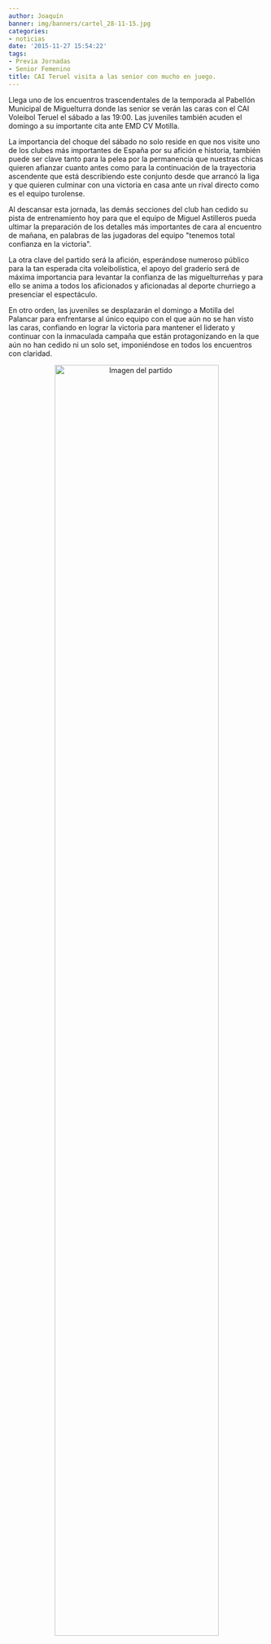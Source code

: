 ```yaml
---
author: Joaquín
banner: img/banners/cartel_28-11-15.jpg
categories:
- noticias
date: '2015-11-27 15:54:22'
tags:
- Previa Jornadas
- Senior Femenino
title: CAI Teruel visita a las senior con mucho en juego.
---
```


Llega uno de los encuentros trascendentales de la temporada al Pabellón Municipal de Miguelturra donde las senior se verán las caras con el CAI Voleibol Teruel el sábado a las 19:00. Las juveniles también acuden el domingo a su importante cita ante EMD CV Motilla.

La importancia del choque del sábado no solo reside en que nos visite uno de los clubes más importantes de España por su afición e historia, también puede ser clave tanto para la pelea por la permanencia que nuestras chicas quieren afianzar cuanto antes como para la continuación de la trayectoria ascendente que está describiendo este conjunto desde que arrancó la liga y que quieren culminar con una victoria en casa ante un rival directo como es el equipo turolense.

Al descansar esta jornada, las demás secciones del club han cedido su pista de entrenamiento hoy para que el equipo de Miguel Astilleros pueda ultimar la preparación de los detalles más importantes de cara al encuentro de mañana, en palabras de las jugadoras del equipo "tenemos total confianza en la victoria".

La otra clave del partido será la afición, esperándose numeroso público para la tan esperada cita voleibolística, el apoyo del graderío será de máxima importancia para levantar la confianza de las miguelturreñas y para ello se anima a todos los aficionados y aficionadas al deporte churriego a presenciar el espectáculo.

En otro orden, las juveniles se desplazarán el domingo a Motilla del Palancar para enfrentarse al único equipo con el que aún no se han visto las caras, confiando en lograr la victoria para mantener el liderato y continuar con la inmaculada campaña que están protagonizando en la que aún no han cedido ni un solo set, imponiéndose en todos los encuentros con claridad.

<center>
<a target="_new" href="http://www.advmiguelturra.org/img/banners/cartel%2028-11-15.jpg"> 
<img alt="Imagen del partido" width="80%" align="center" src="http://www.advmiguelturra.org/img/banners/cartel%2028-11-15.jpg"/> </a> </center>

